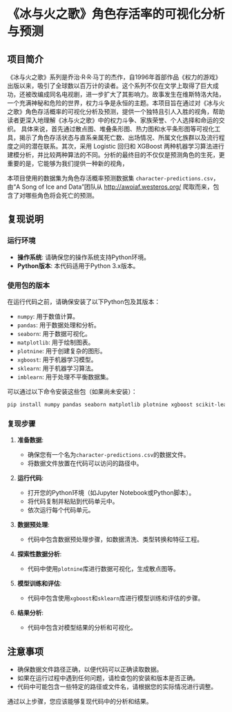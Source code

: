 # 《冰与火之歌》角色存活率的可视化分析与预测

## 项目简介
《冰与火之歌》系列是乔治·R·R·马丁的杰作，自1996年首部作品《权力的游戏》出版以来，吸引了全球数以百万计的读者。这个系列不仅在文学上取得了巨大成功，还被改编成同名电视剧，进一步扩大了其影响力。故事发生在维斯特洛大陆，一个充满神秘和危险的世界，权力斗争是永恒的主题。本项目旨在通过对《冰与火之歌》角色存活概率的可视化分析及预测，提供一个独特且引人入胜的视角，帮助读者更深入地理解《冰与火之歌》中的权力斗争、家族荣誉、个人选择和命运的交织。
具体来说，首先通过散点图、堆叠条形图、热力图和水平条形图等可视化工具，揭示了角色存活状态与直系亲属死亡数、出场情况、所属文化族群以及流行程度之间的潜在联系。其次，采用 Logistic 回归和 XGBoost 两种机器学习算法进行建模分析，并比较两种算法的不同。分析的最终目的不仅仅是预测角色的生死，更重要的是，它能够为我们提供一种新的视角，

本项目使用的数据集为角色存活概率预测数据集 `character-predictions.csv`，由“A Song of Ice and Data”团队从 http://awoiaf.westeros.org/ 爬取而来，包含了对哪些角色将会死亡的预测。

## 复现说明

### 运行环境

- **操作系统**: 请确保您的操作系统支持Python环境。
- **Python版本**: 本代码适用于Python 3.x版本。

### 使用包的版本

在运行代码之前，请确保安装了以下Python包及其版本：

- `numpy`: 用于数值计算。
- `pandas`: 用于数据处理和分析。
- `seaborn`: 用于数据可视化。
- `matplotlib`: 用于绘制图表。
- `plotnine`: 用于创建复杂的图形。
- `xgboost`: 用于机器学习模型。
- `sklearn`: 用于机器学习算法。
- `imblearn`: 用于处理不平衡数据集。

可以通过以下命令安装这些包（如果尚未安装）：

```bash
pip install numpy pandas seaborn matplotlib plotnine xgboost scikit-learn imbalanced-learn
```

### 复现步骤

1. **准备数据**:
   - 确保您有一个名为`character-predictions.csv`的数据文件。
   - 将数据文件放置在代码可以访问的路径中。

2. **运行代码**:
   - 打开您的Python环境（如Jupyter Notebook或Python脚本）。
   - 将代码复制并粘贴到代码单元中。
   - 依次运行每个代码单元。

3. **数据预处理**:
   - 代码中包含数据预处理步骤，如数据清洗、类型转换和特征工程。

4. **探索性数据分析**:
   - 代码中使用`plotnine`库进行数据可视化，生成散点图等。

5. **模型训练和评估**:
   - 代码中包含使用`xgboost`和`sklearn`库进行模型训练和评估的步骤。

6. **结果分析**:
   - 代码中包含对模型结果的分析和可视化。

## 注意事项

- 确保数据文件路径正确，以便代码可以正确读取数据。
- 如果在运行过程中遇到任何问题，请检查包的安装和版本是否正确。
- 代码中可能包含一些特定的路径或文件名，请根据您的实际情况进行调整。

通过以上步骤，您应该能够复现代码中的分析和结果。




